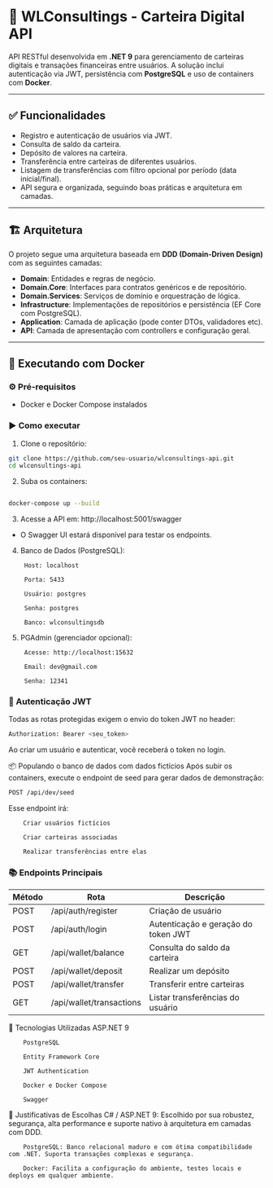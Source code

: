 # 💸 WLConsultings - Carteira Digital API

API RESTful desenvolvida em **.NET 9** para gerenciamento de carteiras digitais e transações financeiras entre usuários. A solução inclui autenticação via JWT, persistência com **PostgreSQL** e uso de containers com **Docker**.

---

## ✅ Funcionalidades

- Registro e autenticação de usuários via JWT.
- Consulta de saldo da carteira.
- Depósito de valores na carteira.
- Transferência entre carteiras de diferentes usuários.
- Listagem de transferências com filtro opcional por período (data inicial/final).
- API segura e organizada, seguindo boas práticas e arquitetura em camadas.

---

## 🏗️ Arquitetura

O projeto segue uma arquitetura baseada em **DDD (Domain-Driven Design)** com as seguintes camadas:

- **Domain**: Entidades e regras de negócio.
- **Domain.Core**: Interfaces para contratos genéricos e de repositório.
- **Domain.Services**: Serviços de domínio e orquestração de lógica.
- **Infrastructure**: Implementações de repositórios e persistência (EF Core com PostgreSQL).
- **Application**: Camada de aplicação (pode conter DTOs, validadores etc).
- **API**: Camada de apresentação com controllers e configuração geral.

---

## 🐳 Executando com Docker

### ⚙️ Pré-requisitos

- Docker e Docker Compose instalados

### ▶️ Como executar

1. Clone o repositório:

```bash
git clone https://github.com/seu-usuario/wlconsultings-api.git
cd wlconsultings-api
```

2. Suba os containers:

```bash

docker-compose up --build
```

3. Acesse a API em: http://localhost:5001/swagger

- O Swagger UI estará disponível para testar os endpoints.

4. Banco de Dados (PostgreSQL):

        Host: localhost

        Porta: 5433

        Usuário: postgres

        Senha: postgres

        Banco: wlconsultingsdb

5. PGAdmin (gerenciador opcional):

        Acesse: http://localhost:15632

        Email: dev@gmail.com

        Senha: 12341

### 🔐 Autenticação JWT
Todas as rotas protegidas exigem o envio do token JWT no header:

```bash
Authorization: Bearer <seu_token>
```
Ao criar um usuário e autenticar, você receberá o token no login.

📦 Populando o banco de dados com dados fictícios
Após subir os containers, execute o endpoint de seed para gerar dados de demonstração:

```bash
POST /api/dev/seed
```

Esse endpoint irá:

        Criar usuários fictícios

        Criar carteiras associadas

        Realizar transferências entre elas

### 📚 Endpoints Principais

| Método | Rota                     | Descrição                           |
| ------ | ------------------------ | ----------------------------------- |
| POST   | /api/auth/register       | Criação de usuário                  |
| POST   | /api/auth/login          | Autenticação e geração do token JWT |
| GET    | /api/wallet/balance      | Consulta do saldo da carteira       |
| POST   | /api/wallet/deposit      | Realizar um depósito                |
| POST   | /api/wallet/transfer     | Transferir entre carteiras          |
| GET    | /api/wallet/transactions | Listar transferências do usuário    |

📌 Tecnologias Utilizadas
        ASP.NET 9

        PostgreSQL

        Entity Framework Core

        JWT Authentication

        Docker e Docker Compose

        Swagger

🤔 Justificativas de Escolhas
        C# / ASP.NET 9: Escolhido por sua robustez, segurança, alta performance e suporte nativo à arquitetura em camadas com DDD.

        PostgreSQL: Banco relacional maduro e com ótima compatibilidade com .NET. Suporta transações complexas e segurança.

        Docker: Facilita a configuração do ambiente, testes locais e deploys em qualquer ambiente.